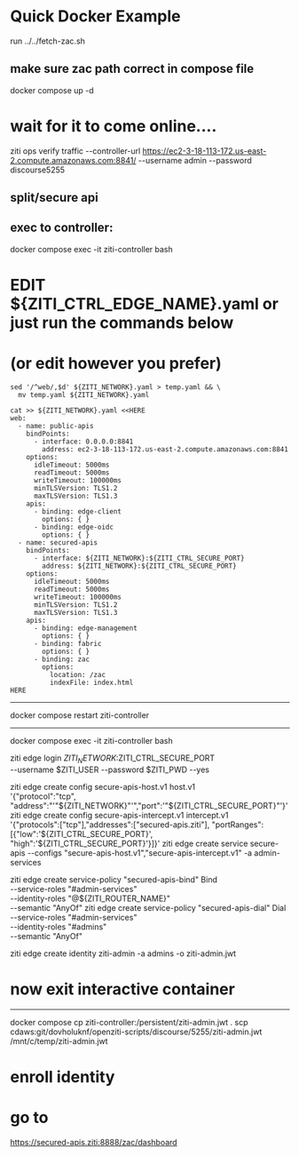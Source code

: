 # Quick Docker Example

run ../../fetch-zac.sh

## make sure zac path correct in compose file

docker compose up -d

# wait for it to come online....

ziti ops verify traffic --controller-url https://ec2-3-18-113-172.us-east-2.compute.amazonaws.com:8841/ --username admin --password discourse5255

## split/secure api

## exec to controller:
docker compose exec -it ziti-controller bash

# EDIT ${ZITI_CTRL_EDGE_NAME}.yaml or just run the commands below
# (or edit however you prefer)

```
sed '/^web/,$d' ${ZITI_NETWORK}.yaml > temp.yaml && \
  mv temp.yaml ${ZITI_NETWORK}.yaml

cat >> ${ZITI_NETWORK}.yaml <<HERE
web:
  - name: public-apis
    bindPoints:
      - interface: 0.0.0.0:8841
        address: ec2-3-18-113-172.us-east-2.compute.amazonaws.com:8841
    options:
      idleTimeout: 5000ms
      readTimeout: 5000ms
      writeTimeout: 100000ms
      minTLSVersion: TLS1.2
      maxTLSVersion: TLS1.3
    apis:
      - binding: edge-client
        options: { }
      - binding: edge-oidc
        options: { }
  - name: secured-apis
    bindPoints:
      - interface: ${ZITI_NETWORK}:${ZITI_CTRL_SECURE_PORT}
        address: ${ZITI_NETWORK}:${ZITI_CTRL_SECURE_PORT}
    options:
      idleTimeout: 5000ms
      readTimeout: 5000ms
      writeTimeout: 100000ms
      minTLSVersion: TLS1.2
      maxTLSVersion: TLS1.3
    apis:
      - binding: edge-management
        options: { }
      - binding: fabric
        options: { }
      - binding: zac
        options:
          location: /zac
          indexFile: index.html
HERE
```
---

docker compose restart ziti-controller

---

docker compose exec -it ziti-controller bash

ziti edge login ${ZITI_NETWORK}:$ZITI_CTRL_SECURE_PORT \
--username $ZITI_USER --password $ZITI_PWD --yes


ziti edge create config secure-apis-host.v1 host.v1 \
'{"protocol":"tcp", "address":"'"${ZITI_NETWORK}"'","port":'"${ZITI_CTRL_SECURE_PORT}"'}'
ziti edge create config secure-apis-intercept.v1 intercept.v1 \
'{"protocols":["tcp"],"addresses":["secured-apis.ziti"], "portRanges":[{"low":'${ZITI_CTRL_SECURE_PORT}', "high":'${ZITI_CTRL_SECURE_PORT}'}]}'
ziti edge create service secure-apis --configs "secure-apis-host.v1","secure-apis-intercept.v1" -a admin-services

ziti edge create service-policy "secured-apis-bind" Bind \
--service-roles "#admin-services" \
--identity-roles "@${ZITI_ROUTER_NAME}" \
--semantic "AnyOf"
ziti edge create service-policy "secured-apis-dial" Dial \
--service-roles "#admin-services" \
--identity-roles "#admins" \
--semantic "AnyOf"

ziti edge create identity ziti-admin -a admins -o ziti-admin.jwt

# now exit interactive container


---

docker compose cp ziti-controller:/persistent/ziti-admin.jwt .
scp cdaws:git/dovholuknf/openziti-scripts/discourse/5255/ziti-admin.jwt /mnt/c/temp/ziti-admin.jwt

# enroll identity

# go to 
https://secured-apis.ziti:8888/zac/dashboard








